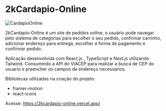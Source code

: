 # 2kCardapio-Online
![CardapioOnline](https://github.com/KetsonKersen/2kcardapio-online/assets/127996989/1e2e4374-2492-4941-9d75-df53d9994e4d)

2kCardapio-Online é um site de pedidos online, o usuário pode navegar pelo sistema de categorias para escolher o seu pedido, confirmar carrinho, adicionar endereço para entrega, escolher a forma de pagamento e confirmar pedido.

Aplicação desenvolvida com React.js , TypeScript e Next.js utilizando Tailwind.
Consumindo a API do VIACEP para realizar a busca de CEP do usuario e preencher os campos de endereço necessarios.

Bibliotecas utilizadas na criação do projeto:
- framer-motion
- react-icons

Acesse: https://2kcardapio-online.vercel.app/
